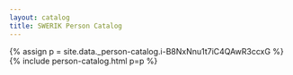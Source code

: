```yaml
---
layout: catalog
title: SWERIK Person Catalog
---
```

{% assign p = site.data._person-catalog.i-B8NxNnu1t7iC4QAwR3ccxG %}
{% include person-catalog.html p=p %}

